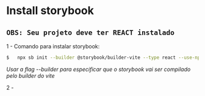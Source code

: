 # Install storybook

## `OBS: Seu projeto deve ter REACT instalado`

1 - Comando para instalar storybook:

```sh
$   npx sb init --builder @storybook/builder-vite --type react --use-npm
```

_Usar a flag --builder para especificar que o storybook vai ser compilado pelo builder do vite_

2 -
